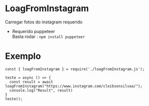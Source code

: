 # LoagFromInstagram <br/>
Carregar fotos do instagram requerido

- Requerido puppeteer <br/>
Basta rodar : ```npm install puppeteer```

# Exemplo <br/>
```
const { loagFromInstagram } = require('./loagFromInstagram.js');

teste = async () => {
  const result = await loagFromInstagram("https://www.instagram.com/cleibsonsilvaa/");
  console.log("Result", result)
}
teste();
```


